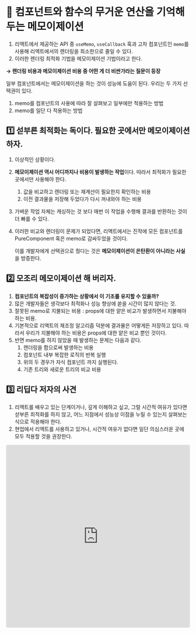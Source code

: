 # 🚀 컴포넌트와 함수의 무거운 연산을 기억해 두는 메모이제이션

1. 리액트에서 제공하는 API 중 `useMemo`, `useCallback` 훅과 고차 컴포넌트인 `memo`를 사용해 리엑트에서의 렌더링을 최소한으로 줄일 수 있다.
2. 이러한 렌더링 최적화 기법을 메모이제이션 기법이라고 한다.

**→ 렌더링 비용과 메모이제이션 비용 중 어떤 게 더 비싼가라는 질문이 등장**

일부 컴포넌트에서는 메모이제이션을 하는 것이 성능에 도움이 된다. 우리는 두 가지 선택권이 있다.

1. memo를 컴포넌트의 사용에 따라 잘 살펴보고 일부에만 적용하는 방법
2. memo를 일단 다 적용하는 방법

## 1️⃣ 섣부른 최적화는 독이다. 필요한 곳에서만 메모이제이션 하자.

1. 이상적인 상황이다.
2. **메모이제이션 역시 어디까지나 비용이 발생하는 작업**이다. 따라서 최적화가 필요한 곳에서만 사용해야 한다.
   1. 값을 비교하고 렌더링 또는 재계산이 필요한지 확인하는 비용
   2. 이전 결과물을 저장해 두었다가 다시 꺼내와야 하는 비용
3. 가벼운 작업 자체는 캐싱하는 것 보다 매번 이 작업을 수행해 결과를 반환하는 것이 더 빠를 수 있다.
4. 이러한 비교와 렌더링이 문제가 되었다면, 리액트에서는 진작에 모든 컴포넌트를 PureComponent 혹은 memo로 감싸두었을 것이다.

   이를 개발자에게 선택권으로 줬다는 것은 **메모이제이션이 은탄환이 아니라는 사실**을 방증한다.

## 2️⃣ 모조리 메모이제이션 해 버리자.

1. **컴포넌트의 복잡성이 증가하는 상황에서 이 기조를 유지할 수 있을까?**
2. 많은 개발자들은 생각보다 최적화나 성능 향상에 쏟을 시간이 많지 않다는 것.
3. 잘못된 memo로 지불되는 비용 : props에 대한 얕은 비교가 발생하면서 지불해야 하는 비용.
4. 기본적으로 리액트의 재조정 알고리즘 덕분에 결과물은 어떻게든 저장하고 있다. 따라서 우리가 지불해야 하는 비용은 props에 대한 얕은 비교 뿐인 것이다.
5. 반면 memo를 하지 않았을 때 발생하는 문제는 다음과 같다.
   1. 렌더링을 함으로써 발생하는 비용
   2. 컴포넌트 내부 복잡한 로직의 반복 실행
   3. 위의 두 경우가 자식 컴포넌트 까지 실행된다.
   4. 기존 트리와 새로운 트리의 비교 비용

## 3️⃣ 리딥다 저자의 사견

1. 리액트를 배우고 있는 단계이거나, 깊게 이해하고 싶고, 그럴 시간적 여유가 있다면 섣부른 최적화를 하지 않고, 어느 지점에서 성능상 이점을 누릴 수 있는지 살펴보는 식으로 적용해야 한다.
2. 현업에서 리액트를 사용하고 있거나, 시간적 여유가 없다면 일단 의심스러운 곳에 모두 적용할 것을 권장한다.

<iframe src="https://codesandbox.io/embed/ldxq6c?view=editor+%2B+preview&module=%2Fsrc%2FApp.tsx"
style="width:100%; height: 500px; border:0; border-radius: 4px; overflow:hidden;"
title="emotion-prac"
allow="accelerometer; ambient-light-sensor; camera; encrypted-media; geolocation; gyroscope; hid; microphone; midi; payment; usb; vr; xr-spatial-tracking"
sandbox="allow-forms allow-modals allow-popups allow-presentation allow-same-origin allow-scripts"
></iframe>
